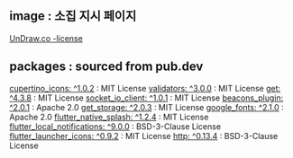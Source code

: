 ## image : 소집 지시 페이지 

[UnDraw.co -license](https://undraw.co/license)


## packages : sourced from pub.dev 

[cupertino_icons: ^1.0.2](https://pub.dev/packages/cupertino_icons) : MIT License
[validators: ^3.0.0](https://pub.dev/packages/validators) : MIT License
[get: ^4.3.8](https://pub.dev/packages/get) : MIT License
[socket_io_client: ^1.0.1](https://pub.dev/packages/socket_io_client) : MIT License
[beacons_plugin: ^2.0.1](https://pub.dev/packages/beacons_plugin) : Apache 2.0
[get_storage: ^2.0.3](https://pub.dev/packages/get_storage) : MIT License
[google_fonts: ^2.1.0](https://pub.dev/packages/google_fonts) : Apache 2.0
[flutter_native_splash: ^1.2.4](https://pub.dev/packages/flutter_native_splash) : MIT License 
[flutter_local_notifications: ^9.0.0](https://pub.dev/packages/flutter_local_notifications) : BSD-3-Clause License
[flutter_launcher_icons: ^0.9.2](https://pub.dev/packages/flutter_launcher_icons) : MIT License 
[http: ^0.13.4](https://pub.dev/packages/http) : BSD-3-Clause License
